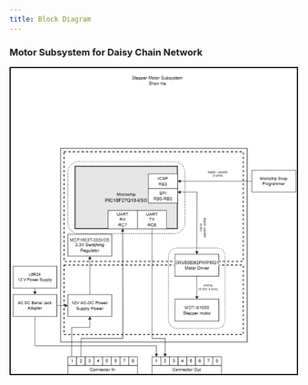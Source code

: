 ```yaml
---
title: Block Diagram
---
```


### Motor Subsystem for Daisy Chain Network

<img src="https://raw.githubusercontent.com/shonha/EGR314SSH.github.io/refs/heads/main/images/314%20Motor%20Block%20DiagramV2.png" alt="Block Diagram" style="border: 2px solid black;">


